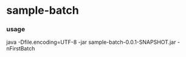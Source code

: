 # sample-batch

### usage

java -Dfile.encoding=UTF-8 -jar sample-batch-0.0.1-SNAPSHOT.jar -nFirstBatch
